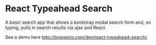 # React Typeahead Search
A basic search app that shows a bootstrap modal search form and, on typing, pulls in search results via ajax and React.

See a demo here http://tonyspiro.com/dev/react-typeahead-search/
 
